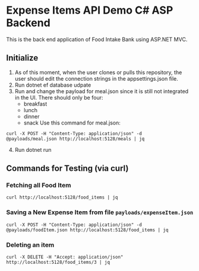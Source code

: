 # Expense Items API Demo C# ASP Backend

This is the back end application of Food Intake Bank using ASP.NET MVC.

## Initialize

1. As of this moment, when the user clones or pulls this repository, the user should edit the connection strings in the appsettings.json file.
2. Run dotnet ef database udpate
3. Run and change the payload for meal.json since it is still not integrated in the UI. There should only be four:
   - breakfast
   - lunch
   - dinner
   - snack
     Use this command for meal.json:

```
curl -X POST -H "Content-Type: application/json" -d @payloads/meal.json http://localhost:5128/meals | jq
```

4. Run dotnet run

## Commands for Testing (via curl)

### Fetching all Food Item

```
curl http://localhost:5128/food_items | jq
```

### Saving a New Expense Item from file `payloads/expenseItem.json`

```
curl -X POST -H "Content-Type: application/json" -d @payloads/foodItem.json http://localhost:5128/food_items | jq
```

### Deleting an item

```
curl -X DELETE -H "Accept: application/json" http://localhost:5128/food_items/3 | jq
```
